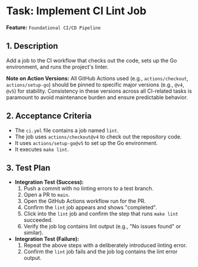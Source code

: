 # Task: Implement CI Lint Job

**Feature:** `Foundational CI/CD Pipeline`

## 1. Description

Add a job to the CI workflow that checks out the code, sets up the Go environment, and runs the project's linter.

**Note on Action Versions:** All GitHub Actions used (e.g., `actions/checkout`, `actions/setup-go`) should be pinned to specific major versions (e.g., `@v4`, `@v5`) for stability. Consistency in these versions across all CI-related tasks is paramount to avoid maintenance burden and ensure predictable behavior.

## 2. Acceptance Criteria

- The `ci.yml` file contains a job named `lint`.
- The job uses `actions/checkout@v4` to check out the repository code.
- It uses `actions/setup-go@v5` to set up the Go environment.
- It executes `make lint`.

## 3. Test Plan

- **Integration Test (Success):**
  1. Push a commit with no linting errors to a test branch.
  2. Open a PR to `main`.
  3. Open the GitHub Actions workflow run for the PR.
  4. Confirm the `lint` job appears and shows "completed".
  5. Click into the `lint` job and confirm the step that runs `make lint` succeeded.
  6. Verify the job log contains lint output (e.g., "No issues found" or similar).
- **Integration Test (Failure):**
  1. Repeat the above steps with a deliberately introduced linting error.
  2. Confirm the `lint` job fails and the job log contains the lint error output.
